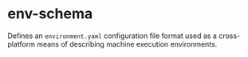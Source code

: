 # env-schema

Defines an `environment.yaml` configuration file format used as a cross-platform means of describing machine execution environments.

